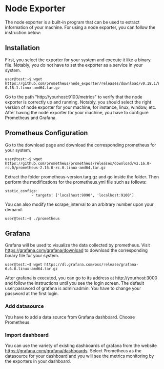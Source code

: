 # Node Exporter
The node exporter is a built-in program that can be used to extract information of your machine. For using a node exporter, you can follow the instruction below:

## Installation
First, you select the exporter for your system and execute it like a binary file. 
Notably, you do not have to set the exporter as a service in your system.

```console
user@test:~$ wget https://github.com/prometheus/node_exporter/releases/download/v0.18.1/node_exporter-0.18.1.linux-amd64.tar.gz

```

Go to the path "http://yourhost:9100/metrics" to verify that the node exporter is correctly up and running. Notably, you should select the right version of node exporter for your machine, for instance, linux, window, etc. After having the node exporter for your machine, you have to configure Prometheus and Grafana.


## Prometheus Configuration
Go to the download page and download the corresponding prometheus for your system. 

```console
user@test:~$ wget https://github.com/prometheus/prometheus/releases/download/v2.16.0-rc.0/prometheus-2.16.0-rc.0.linux-amd64.tar.gz

```
Extract the folder prometheus-version.targ.gz and go inside the folder. Then perform the modifications for the prometheus.yml file such as follows:
```properties
static_configs:
            - targets: ['localhost:9090', 'localhost:9100']
```  
You can also modify the scrape_interval to an arbitrary number upon your demand.

```console
user@test:~$ ./prometheus

```

## Grafana
Grafana will be used to visualize the data collected by prometheus. Visit https://grafana.com/grafana/download to download the corresponding binary file for your system. 

```console
user@test:~$ wget https://dl.grafana.com/oss/release/grafana-6.6.0.linux-amd64.tar.gz 

```
After grafana is executed, you can go to its address at http://yourhost:3000 and follow the instructions until you see the login screen. The default user:password of grafana is admin:admin. You have to change your password at the first login.

### Add datasource
You have to add a data source from Grafana dashboard. Choose Prometheus

### Import dashboard
You can use the variety of existing dashboards of grafana from the website https://grafana.com/grafana/dashboards. Select Prometheus as the datasource for your dashboard and you will see the metrics monitoring by the exporters in your dashboard. 


      
